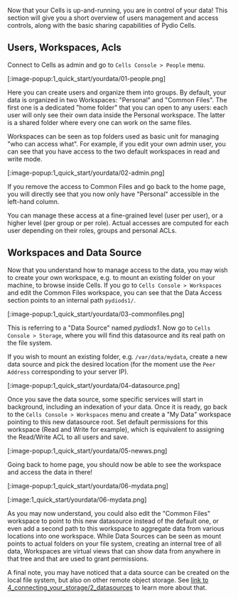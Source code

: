 Now that your Cells is up-and-running, you are in control of your data! This section will give you a short overview of users management and access controls, along with the basic sharing capabilities of Pydio Cells.

## Users, Workspaces, Acls

Connect to Cells as admin and go to `Cells Console > People` menu. 

[:image-popup:1_quick_start/yourdata/01-people.png]

Here you can create users and organize them into groups. By default, your data is organized in two Workspaces: "Personal" and "Common Files". The first one is a dedicated "home folder" that you can open to any users: each user will only see their own data inside the Personal workspace. The latter is a shared folder where every one can work on the same files.

Workspaces can be seen as top folders used as basic unit for managing "who can access what". For example, if you edit your own admin user, you can see that you have access to the two default workspaces in read and write mode. 

[:image-popup:1_quick_start/yourdata/02-admin.png]

If you remove the access to Common Files and go back to the home page, you will directly see that you now only have "Personal" accessible in the left-hand column. 

You can manage these access at a fine-grained level (user per user), or a higher level (per group or per role). Actual accesses are computed for each user depending on their roles, groups and personal ACLs.

## Workspaces and Data Source

Now that you understand how to manage access to the data, you may wish to create your own workspace, e.g. to mount an existing folder on your machine, to browse inside Cells. If you go to `Cells Console > Workspaces` and edit the Common Files workspace, you can see that the Data Access section points to an internal path `pydiods1/`. 

[:image-popup:1_quick_start/yourdata/03-commonfiles.png]

This is referring to a "Data Source" named _pydiods1_. Now go to `Cells Console > Storage`, where you will find this datasource and its real path on the file system.

If you wish to mount an existing folder, e.g. `/var/data/mydata`, create a new data source and pick the desired location (for the moment use the `Peer Address` corresponding to your server IP). 

[:image-popup:1_quick_start/yourdata/04-datasource.png]

Once you save the data source, some specific services will start in background, including an indexation of your data. Once it is ready, go back to the `Cells Console > Workspaces` menu and create a "My Data" workspace pointing to this new datasource root. Set default permissions for this workspace (Read and Write for example), which is equivalent to assigning the Read/Write ACL to all users and save. 

[:image-popup:1_quick_start/yourdata/05-newws.png]

Going back to home page, you should now be able to see the workspace and access the data in there!

[:image-popup:1_quick_start/yourdata/06-mydata.png]

[:image:1_quick_start/yourdata/06-mydata.png]

As you may now understand, you could also edit the "Common Files" workspace to point to this new datasource instead of the default one, or even add a second path to this workspace to aggregate data from various locations into one workspace. While Data Sources can be seen as mount points to actual folders on your file system, creating an internal tree of all data, Workspaces are virtual views that can show data from anywhere in that tree and that are used to grant permissions.

A final note, you may have noticed that a data source can be created on the local file system, but also on other remote object storage. See [link to 4_connecting_your_storage/2_datasources]() to learn more about that.

